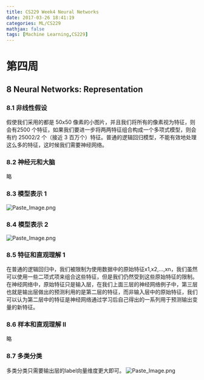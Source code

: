 ```yaml
---
title: CS229 Week4 Neural Networks
date: 2017-03-26 18:41:19
categories: ML/CS229
mathjax: false
tags: [Machine Learning,CS229]
---
```

<!--more-->

# 第四周 
## 8 Neural Networks: Representation
### 8.1 非线性假设
假使我们采用的都是 50x50 像素的小图片，并且我们将所有的像素视为特征，则会有2500 个特征，如果我们要进一步将两两特征组合构成一个多项式模型，则会有约 25002/2 个（接近 3 百万个）特征。普通的逻辑回归模型，不能有效地处理这么多的特征，这时候我们需要神经网络。
### 8.2 神经元和大脑
略
### 8.3 模型表示 1
![Paste_Image.png](http://upload-images.jianshu.io/upload_images/2812342-6335a05ce38ef6bd.png?imageMogr2/auto-orient/strip%7CimageView2/2/w/1240)
### 8.4 模型表示 2
![Paste_Image.png](http://upload-images.jianshu.io/upload_images/2812342-3bfdec79df00166b.png?imageMogr2/auto-orient/strip%7CimageView2/2/w/1240)
### 8.5 特征和直观理解 1
在普通的逻辑回归中，我们被限制为使用数据中的原始特征x1,x2,...,xn，我们虽然可以使用一些二项式项来组合这些特征，但是我们仍然受到这些原始特征的限制。在神经网络中，原始特征只是输入层，在我们上面三层的神经网络例子中，第三层也就是输出层做出的预测利用的是第二层的特征，而非输入层中的原始特征，我们可以认为第二层中的特征是神经网络通过学习后自己得出的一系列用于预测输出变量的新特征。
### 8.6 样本和直观理解 II
略
### 8.7 多类分类
多类分类只需要输出层的label向量维度更大即可。
![Paste_Image.png](http://upload-images.jianshu.io/upload_images/2812342-8c3f55b3c3fc6421.png?imageMogr2/auto-orient/strip%7CimageView2/2/w/1240)

